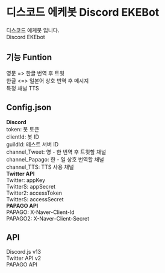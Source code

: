 # 디스코드 에케봇 Discord EKEBot
디스코드 에케봇 입니다.<br>
Discord EKEbot
## 기능 Funtion
영문 => 한글 번역 후 트윗<br>
한글 <=> 일본어 상호 번역 후 메시지<br>
특정 채널 TTS
## Config.json
**Discord**<br>
token: 봇 토큰<br>
clientId: 봇 ID<br>
guildId: 테스트 서버 ID<br>
channel_Tweet: 영 - 한 번역 후 트윗할 채널<br>
channel_Papago: 한 - 일 상호 번역할 채널<br>
channel_TTS: TTS 사용 채널<br>
**Twitter API**<br>
Twitter: appKey<br>
TwitterS: appSecret<br>
Twitter2: accessToken<br>
TwitterS: accessSecret<br>
**PAPAGO API**<br>
PAPAGO: X-Naver-Client-Id<br>
PAPAGO2: X-Naver-Client-Secret
## API
Discord.js v13<br>
Twitter API v2<br>
PAPAGO API